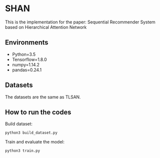 # SHAN
This is the implementation for the paper: Sequential Recommender System based on Hierarchical Attention Network

## Environments
- Python=3.5
- Tensorflow=1.8.0
- numpy=1.14.2
- pandas=0.24.1

## Datasets
The datasets are the same as TLSAN.

## How to run the codes
Build dataset:
```
python3 build_dataset.py
```
Train and evaluate the model:
```
python3 train.py
```
